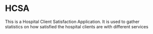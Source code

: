 HCSA
====

This is a Hospital Client Satisfaction Application. It is used to gather statistics on how satisfied the hospital clients are with different services 
